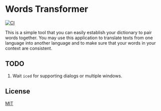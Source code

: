 Words Transformer
====================

[![CI](https://github.com/magiclen/words-transformer-rs/actions/workflows/ci.yml/badge.svg)](https://github.com/magiclen/words-transformer-rs/actions/workflows/ci.yml)

This is a simple tool that you can easily establish your dictionary to pair words together. You may use this application to translate texts from one language into another language and to make sure that your words in your context are consistent.

## TODO

1. Wait `iced` for supporting dialogs or multiple windows.

## License

[MIT](LICENSE)
